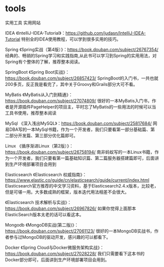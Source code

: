 # tools
实用工具 实用网站

IDEA
  《IntelliJ-IDEA-Tutorial》：https://github.com/judasn/IntelliJ-IDEA-Tutorial
   特别全的IDEA使用教程，可以学到很多实用的技巧。

Spring
《Spring实战（第4版）》：https://book.douban.com/subject/26767354/
    经典的、畅销的Spring学习和实践指南,从此书可以学习到Spring的实用用法，对Spring有个整体的了解，推荐整本阅读。
    
SpringBoot
《Spring Boot实战》：https://book.douban.com/subject/26857423/
    SpringBoot的入门书，一共也就200多页，反正我是看完了，其中关于Groovy和Grails部分大可不看。 
    
    
MyBatis
《MyBatis从入门到精通》：https://book.douban.com/subject/27074809/
    很好的一本MyBatis入门书，作者是开源插件PageHelper的项目主，平时忘了MyBatis的一些用法的时候可以当工具书使用，推荐整本阅读 
    
 MySql
《深入浅出MySQL》：https://book.douban.com/subject/25817684/
    网易DBA写的一本MySql书籍，作为一个开发者，我们只要看第一部分基础篇、第二部分开发篇、第三部分优化篇即可。 
    
 Linux
《循序渐进Linux（第2版）》：https://book.douban.com/subject/26758194/
    南非蚂蚁写的一本Linux书籍，作为一个开发者，我们只要看第一篇基础知识篇、第二篇服务器搭建篇即可，后面讲到生产环境部署项目会用到
    
 Elasticsearch
《Elasticsearch 权威指南》：https://www.elastic.co/guide/cn/elasticsearch/guide/current/index.html
    Elasticsearch官方推荐的中文学习资料，基于Elasticsearch2.4.x版本，比较老，但是可堪一用。大多数成熟的框架，版本迭代用法相差不会很大。
    
 《Elasticsearch 技术解析与实战》：https://book.douban.com/subject/26967826/
    如果你觉得上面那本ElasticSearch版本太老的话可以看这本。

Mongodb
《MongoDB实战(第二版)》：https://book.douban.com/subject/27061123/
    很好的一本MongoDB实战书，作者参与过MongoDB的驱动开发，感兴趣的可以都看下。

Docker
《Spring Cloud与Docker微服务架构实战》：https://book.douban.com/subject/27028228/
    我们只需要看下这本书的Docker部分即可，后面讲到生产环境部署项目会用到。
    
    
    
    
    
  
